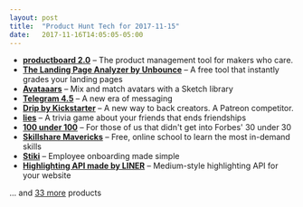 ```yaml
---
layout: post
title:  "Product Hunt Tech for 2017-11-15"
date:   2017-11-16T14:05:05-05:00
---
```


* **[productboard 2.0](https://www.producthunt.com/posts/productboard-2-0?utm_campaign=producthunt-api&utm_medium=api&utm_source=Application%3A+Daily+Digest+RSS+%28ID%3A+3202%29)** – The product management tool for makers who care.
* **[The Landing Page Analyzer by Unbounce](https://www.producthunt.com/posts/the-landing-page-analyzer-by-unbounce?utm_campaign=producthunt-api&utm_medium=api&utm_source=Application%3A+Daily+Digest+RSS+%28ID%3A+3202%29)** – A free tool that instantly grades your landing pages
* **[Avataaars](https://www.producthunt.com/posts/avataaars?utm_campaign=producthunt-api&utm_medium=api&utm_source=Application%3A+Daily+Digest+RSS+%28ID%3A+3202%29)** – Mix and match avatars with a Sketch library
* **[Telegram 4.5](https://www.producthunt.com/posts/telegram-4-5?utm_campaign=producthunt-api&utm_medium=api&utm_source=Application%3A+Daily+Digest+RSS+%28ID%3A+3202%29)** – A new era of messaging
* **[Drip by Kickstarter](https://www.producthunt.com/posts/drip-by-kickstarter?utm_campaign=producthunt-api&utm_medium=api&utm_source=Application%3A+Daily+Digest+RSS+%28ID%3A+3202%29)** – A new way to back creators. A Patreon competitor.
* **[lies](https://www.producthunt.com/posts/lies?utm_campaign=producthunt-api&utm_medium=api&utm_source=Application%3A+Daily+Digest+RSS+%28ID%3A+3202%29)** – A trivia game about your friends that ends friendships
* **[100 under 100](https://www.producthunt.com/posts/100-under-100?utm_campaign=producthunt-api&utm_medium=api&utm_source=Application%3A+Daily+Digest+RSS+%28ID%3A+3202%29)** – For those of us that didn't get into Forbes' 30 under 30
* **[Skillshare Mavericks](https://www.producthunt.com/posts/skillshare-mavericks?utm_campaign=producthunt-api&utm_medium=api&utm_source=Application%3A+Daily+Digest+RSS+%28ID%3A+3202%29)** – Free, online school to learn the most in-demand skills
* **[Stiki](https://www.producthunt.com/posts/stiki-2?utm_campaign=producthunt-api&utm_medium=api&utm_source=Application%3A+Daily+Digest+RSS+%28ID%3A+3202%29)** – Employee onboarding made simple
* **[Highlighting API made by LINER](https://www.producthunt.com/posts/highlighting-api-made-by-liner?utm_campaign=producthunt-api&utm_medium=api&utm_source=Application%3A+Daily+Digest+RSS+%28ID%3A+3202%29)** – Medium-style highlighting API for your website

… and [33 more](https://www.producthunt.com/tech) products